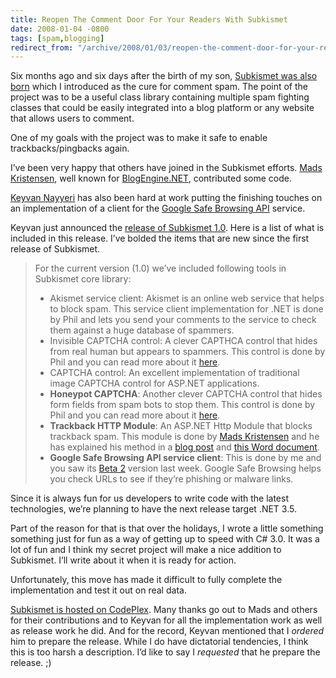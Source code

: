```yaml
---
title: Reopen The Comment Door For Your Readers With Subkismet
date: 2008-01-04 -0800
tags: [spam,blogging]
redirect_from: "/archive/2008/01/03/reopen-the-comment-door-for-your-readers-with-subkismet.aspx/"
---
```


Six months ago and six days after the birth of my son, [Subkismet was
also
born](https://haacked.com/archive/2007/06/12/introducing-subkismet-the-cure-for-comment-spam.aspx "Introducing Subkismet")
which I introduced as the cure for comment spam. The point of the
project was to be a useful class library containing multiple spam
fighting classes that could be easily integrated into a blog platform or
any website that allows users to comment.

One of my goals with the project was to make it safe to enable
trackbacks/pingbacks again.

I’ve been very happy that others have joined in the Subkismet efforts.
[Mads Kristensen](http://blog.madskristensen.dk/ "Mads Kristensen"),
well known for
[BlogEngine.NET](http://www.dotnetblogengine.net/ "BlogEngine.NET blog engine"),
contributed some code.

[Keyvan Nayyeri](http://nayyeri.net/blog/ "Keyvan Nayyeri") has also
been hard at work putting the finishing touches on an implementation of
a client for the [Google Safe Browsing
API](http://code.google.com/apis/safebrowsing/ "Safe Browsing") service.

Keyvan just announced the [release of Subkismet
1.0](http://nayyeri.net/blog/subkismet-1-0-released/ "Subkismet 1.0 Released!").
Here is a list of what is included in this release. I’ve bolded the
items that are new since the first release of Subkismet.

> For the current version (1.0) we’ve included following tools in
> Subkismet core library:
>
> -   Akismet service client: Akismet is an online web service that
>     helps to block spam. This service client implementation for .NET
>     is done by Phil and lets you send your comments to the service to
>     check them against a huge database of spammers.
> -   Invisible CAPTCHA control: A clever CAPTHCA control that hides
>     from real human but appears to spammers. This control is done by
>     Phil and you can read more about it
>     [here](https://haacked.com/archive/2006/09/26/Lightweight_Invisible_CAPTCHA_Validator_Control.aspx).
> -   CAPTCHA control: An excellent implementation of traditional image
>     CAPTCHA control for ASP.NET applications.
> -   **Honeypot CAPTCHA**: Another clever CAPTCHA control that hides
>     form fields from spam bots to stop them. This control is done by
>     Phil and you can read more about it
>     [here](https://haacked.com/archive/2007/09/11/honeypot-captcha.aspx).
> -   **Trackback HTTP Module**: An ASP.NET Http Module that blocks
>     trackback spam. This module is done by [Mads
>     Kristensen](http://blog.madskristensen.dk/) and he has explained
>     his method in a [blog
>     post](http://blog.madskristensen.dk/post/Trackback-spam-fighting.aspx)
>     and [this Word
>     document](http://www.codeplex.com/subkismet/WorkItem/AttachmentDownload.ashx?WorkItemId=3188&FileAttachmentId=311).
> -   **Google Safe Browsing API service client**: This is done by me
>     and you saw its [Beta
>     2](http://nayyeri.net/blog/google-safe-browsing-library-for-net-beta-2/)
>     version last week. Google Safe Browsing helps you check URLs to
>     see if they’re phishing or malware links.

Since it is always fun for us developers to write code with the latest
technologies, we’re planning to have the next release target .NET 3.5.

Part of the reason for that is that over the holidays, I wrote a little
something something just for fun as a way of getting up to speed with
C# 3.0. It was a lot of fun and I think my secret project will make a
nice addition to Subkismet. I’ll write about it when it is ready for
action.

Unfortunately, this move has made it difficult to fully complete the
implementation and test it out on real data.

[Subkismet is hosted on
CodePlex](http://www.codeplex.com/subkismet/ "Subkismet on CodePlex").
Many thanks go out to Mads and others for their contributions and to
Keyvan for all the implementation work as well as release work he did.
And for the record, Keyvan mentioned that I *ordered* him to prepare the
release. While I do have dictatorial tendencies, I think this is too
harsh a description. I’d like to say I *requested* that he prepare the
release. ;)

